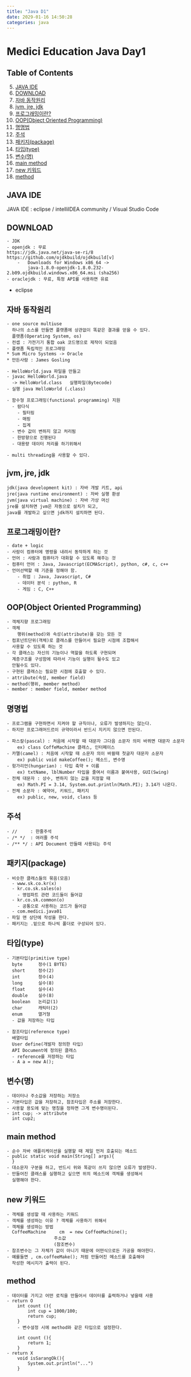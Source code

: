 ```yaml
---
title: "Java D1"
date: 2029-01-16 14:50:28
categories: java
---
```


# Medici Education Java Day1

## Table of Contents
  5. [JAVA IDE](#java-ide)
  6. [DOWNLOAD](#download)
  7. [자바 동작원리](#java-motion)
  8. [jvm, jre, jdk](#jvm-jre-jdk)
  9. [프로그래밍이란?](#programming)
  10. [OOP(Object Oriented Programming)](#oop)
  11. [명명법](#nomenclature)
  12. [주석](#comment)
  13. [패키지(package)](#package)
  14. [타입(type)](#type)
  15. [변수(명)](#parameter)
  16. [main method](#main-method)
  17. [new 키워드](#new)
  18. [method](#method)
  
  
## JAVA IDE
JAVA IDE : eclipse / intelliIDEA community / Visual Studio Code

## DOWNLOAD
	- JDK
	- openjdk : 무료
	https://jdk.java.net/java-se-ri/8
	https://github.com/ojdkbuild/ojdkbuild[v]
		- 	Downloads for Windows x86_64 ->
			java-1.8.0-openjdk-1.8.0.232-2.b09.ojdkbuild.windows.x86_64.msi (sha256)
	- oraclejdk : 무료, 특정 API를 사용하면 유료
  - eclipse

## 자바 동작원리
	- one source multiuse
	  하나의 소스를 만들면 플랫폼에 상관없이 똑같은 결과를 얻을 수 있다.
	  플랫폼(Operating System, os)
	- 컨셉 : 가전기기 통합 oak 코드명으로 제작이 되었음
	- 플랫폼 독립적인 프로그래밍
	* Sum Micro Systems -> Oracle
	* 만든사람 : James Gosling

	- HelloWorld.java 파일을 만들고
	- javac HelloWorld.java
	  -> HelloWorld.class	실행파일(Bytecode)
	- 실행 java HelloWorld (.class)

	- 함수형 프로그래밍(functional programming) 지원
	  - 람다식
	    - 필터링
	    - 매핑
	    - 집계
	  - 변수 값이 변하지 않고 처리됨
	  - 한방향으로 진행된다
	  - 대용량 데이터 처리를 하기위해서

	- multi threading을 사용할 수 있다.

## jvm, jre, jdk
	jdk(java development kit) : 자바 개발 키트, api
	jre(java runtime environment) : 자바 실행 환셩
	jvm(java virtual machine) : 자바 가상 머신
	jre를 설치하면 jvm은 자동으로 설치가 되고,
	java를 개발하고 싶으면 jdk까지 설치하면 된다.

## 프로그래밍이란?
	- date + logic
	- 사람이 컴퓨터에 명령을 내려서 동작하게 하는 것
	- 언어 : 사람과 컴퓨터가 대화할 수 있도록 해주는 것
	- 컴퓨터 언어 : Java, Javascript(ECMAScript), python, c#, c, c++
	- 언어선택할 때 기준을 정해야 함.
		- 취업 : Java, Javascript, C#
		- 데이터 분석 : python, R
		- 게임 : C, C++

## OOP(Object Oriented Programming)
	- 객체지향 프로그래밍
	- 객체
		행위(method)와 속성(attribute)을 갖는 모든 것
	- 컴포넌트단위(객체)로 클래스를 만들어서 필요한 시점에 조합해서
	  사용할 수 있도록 하는 것
	- 각 클래스는 자신의 기능이나 역할을 하도록 구현되며
	  계층구조를 구성함에 따라서 기능이 실행이 될수도 있고
	  안될수도 있다.
	- 구현된 클래스는 필요한 시점에 호출할 수 있다.
	- attribute(속성, member field)
	- method(행위, member method)
	- member : member field, member method

## 명명법
	- 프로그램을 구현하면서 지켜야 할 규칙이나, 오류가 발생하지는 않는다.
	- 하지만 프로그래머드르이 규약이라서 반드시 지키지 않으면 안된다.

	- 파스칼(pascal) : 처음에 시작할 때 대문자 그다음 소문자 의미 바뀌면 대문자 소문자
		ex) class CoffeMachine 클래스, 인터페이스
	- 카멜(camel) : 처음에 시작할 때 소문자 의이 바뀔때 첫글자 대문자 소문자
		ex) public void makeCoffee(); 메소드, 변수명
	- 헝가리언(hungarian) : 타입 축약 + 이름
		ex) txtName, lblNumber 타입을 줄여서 이름과 붙여사용, GUI(Swing)
	- 전체 대문자 : 상수, 변하지 않는 값을 지정할 때
		ex) Math.PI = 3.14, System.out.println(Math.PI); 3.14가 나온다.
	- 전체 소문자 : 예약어, 키워드, 패키지
		ex) public, new, void, class 등 

## 주석
	- // 	 : 한줄주석
	- /* */  : 여러줄 주석
	- /** */ : API Document 만들때 사용되는 주석

## 패키지(package)
	- 비슷한 클래스들의 묶음(모음)	
	  - www.sk.co.kr(x)
	  - kr.co.sk.sales(o)
	    - 영업파트 관련 코드들이 들어감
	  - kr.co.sk.common(o)
	    - 공통으로 사용하는 코드가 들어감
	  - com.medici.java01
	- 파일 맨 상단에 작성을 한다.
	- 패키지는 .밑으로 하나씩 폴더로 구성되어 있다.

## 타입(type)
	- 기본타입(primitive type)
	  byte 		정수(1 BYTE)
	  short 	정수(2)
	  int 		정수(4)
	  long		실수(8)
	  float		실수(4)
	  double	실수(8)
	  boolean	논리값(1)
	  char		캐릭터(2)
	  enum		열거형
	  - 값을 저장하는 타입

	- 참조타입(reference type)
	  배열타입
	  User define(개발자 정의한 타입)
	  API Document에 정의된 클래스
	  - reference를 저장하는 타입
	  - A a = new A();

## 변수(명)
	- 데이터나 주소값을 저장하는 저장소
   	- 기본타입은 값을 저장하고, 참조타입은 주소를 저장한다.
   	- 사용할 용도에 맞는 명칭을 정하면 그게 변수명이된다.
   	- int cup; -> attribute
   	  int cup2;

## main method
	- 순수 자바 애플리케이션을 실행할 때 제일 먼저 호출되는 메소드
	- public static void main(String[] args){
	  }
	- 대소문자 구분을 하고, 반드시 위와 똑같이 쓰지 않으면 오류가 발생한다.
	- 만들어진 클래스를 실행하고 싶으면 위의 메소드에 객체를 생성해서
	  실행해야 한다.

## new 키워드
	- 객체를 생성할 때 사용하는 키워드
	- 객체를 생성하는 이유 ? 객체를 사용하기 위해서
	- 객체를 생성하는 방법
	  CoffeeMachine		cm 	= new CoffeeMachine();
	                  주소값
	                  (참조변수)
	- 참조변수는 그 자체가 값이 아니기 때문에 어떤식으로든 가공을 해야한다.
	- 예를들면 , cm.coffeeMake(); 처럼 만들어진 메소드를 호출해야
	  작성한 메시지가 출력이 된다.

## method
	- 데이터를 가지고 어떤 로직을 만들어서 데이터를 출력하거나 넣을때 사용
	- return O
		int count (){
			int cup = 1000/100;
			return cup;
		}
		- 변수설정 시에 method와 같은 타입으로 설정한다.

		int count (){
			return 1;
		}
	- return X
		void isSarangOk(){
			System.out.println("...")
		}

